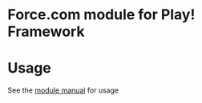 # Force.com module for Play! Framework

# Usage

See the [module manual](https://github.com/jesperfj/play-force/blob/master/documentation/manual/home.textile) for usage

